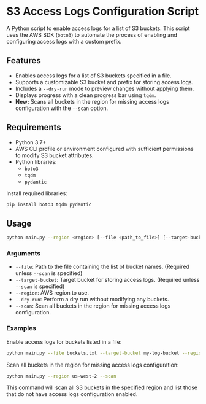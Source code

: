 # S3 Access Logs Configuration Script

A Python script to enable access logs for a list of S3 buckets. This script uses the AWS SDK (`boto3`) to automate the process of enabling and configuring access logs with a custom prefix.

## Features

- Enables access logs for a list of S3 buckets specified in a file.
- Supports a customizable S3 bucket and prefix for storing access logs.
- Includes a `--dry-run` mode to preview changes without applying them.
- Displays progress with a clean progress bar using `tqdm`.
- **New:** Scans all buckets in the region for missing access logs configuration with the `--scan` option.

## Requirements

- Python 3.7+
- AWS CLI profile or environment configured with sufficient permissions to modify S3 bucket attributes.
- Python libraries:
  - `boto3`
  - `tqdm`
  - `pydantic`

Install required libraries:
```bash
pip install boto3 tqdm pydantic
```

## Usage

```bash
python main.py --region <region> [--file <path_to_file>] [--target-bucket <target_bucket>] [--dry-run] [--scan]
```

### Arguments

- `--file`: Path to the file containing the list of bucket names. (Required unless `--scan` is specified)
- `--target-bucket`: Target bucket for storing access logs. (Required unless `--scan` is specified)
- `--region`: AWS region to use.
- `--dry-run`: Perform a dry run without modifying any buckets.
- `--scan`: Scan all buckets in the region for missing access logs configuration.

### Examples

Enable access logs for buckets listed in a file:
```bash
python main.py --file buckets.txt --target-bucket my-log-bucket --region us-west-2 --dry-run
```

Scan all buckets in the region for missing access logs configuration:
```bash
python main.py --region us-west-2 --scan
```

This command will scan all S3 buckets in the specified region and list those that do not have access logs configuration enabled.

